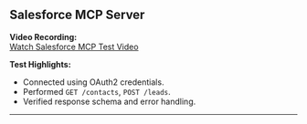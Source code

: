 ## Salesforce MCP Server

**Video Recording:**  
[Watch Salesforce MCP Test Video](https://drive.google.com/drive/folders/1KJ96Y6QCLnvHY3KQAAgmuDMTwlfRmKPX?usp=sharing)

**Test Highlights:**
- Connected using OAuth2 credentials.
- Performed `GET /contacts`, `POST /leads`.
- Verified response schema and error handling.

---
